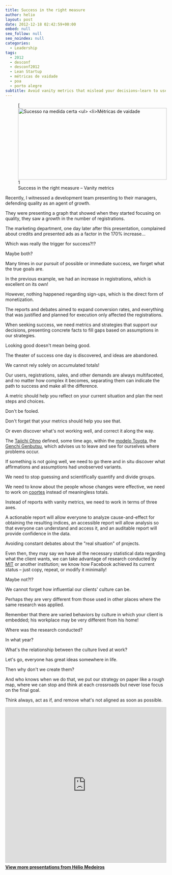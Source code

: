 ```yaml
---
title: Success in the right measure
author: helio
layout: post
date: 2012-12-18 02:42:59+00:00
embed: null
seo_follow: null
seo_noindex: null
categories:
  - Leadership
tags:
  - 2012
  - desconf
  - desconf2012
  - Lean Startup
  - métricas de vaidade
  - poa
  - porto alegre
subtitle: Avoid vanity metrics that mislead your decisions—learn to use actionable, accessible, and auditable reports that reveal true cause-and-effect relationships in your business
---
```


<figure id="attachment_667" style="width: 467px" class="wp-caption aligncenter">[<img class=" wp-image-667 " alt="Sucesso na medida certa

- Métricas de vaidade" src="/uploads/2012/12/Screen-Shot-2012-12-18-at-12.39.38-AM.png" width="467" height="225" srcset="/uploads/2012/12/Screen-Shot-2012-12-18-at-12.39.38-AM.png 519w, /uploads/2012/12/Screen-Shot-2012-12-18-at-12.39.38-AM-300x144.png 300w" sizes="(max-width: 467px) 100vw, 467px" />][1] <figcaption class="wp-caption-text">Success in the right measure – Vanity metrics</figcaption></figure> Recently, I witnessed a development team presenting to their managers, defending quality as an agent of growth.

They were presenting a graph that showed when they started focusing on quality, they saw a growth in the number of registrations.

The marketing department, one day later after this presentation, complained about credits and presented ads as a factor in the 170% increase...

Which was really the trigger for success?!?

Maybe both?

Many times in our pursuit of possible or immediate success, we forget what the true goals are.

In the previous example, we had an increase in registrations, which is excellent on its own!

However, nothing happened regarding sign-ups, which is the direct form of monetization.

The reports and debates aimed to expand conversion rates, and everything that was justified and planned for execution only affected the registrations.

When seeking success, we need metrics and strategies that support our decisions, presenting concrete facts to fill gaps based on assumptions in our strategies.

Looking good doesn't mean being good.

The theater of success one day is discovered, and ideas are abandoned.

We cannot rely solely on accumulated totals!

Our users, registrations, sales, and other demands are always multifaceted, and no matter how complex it becomes, separating them can indicate the path to success and make all the difference.

A metric should help you reflect on your current situation and plan the next steps and choices.

Don't be fooled.

Don't forget that your metrics should help you see that.

Or even discover what's not working well, and correct it along the way.

The <a title="Taiichi Ohno" href="http://en.wikipedia.org/wiki/Taiichi_Ohno" target="_blank">Taiichi Ohno</a> defined, some time ago, within the <a title="Toyota Lean Manufacturing" href="http://en.wikipedia.org/wiki/Lean_manufacturing" target="_blank">modelo Toyota</a>, the [Genchi Genbutsu][2], which advises us to leave and see for ourselves where problems occur.

If something is not going well, we need to go there and in situ discover what affirmations and assumptions had unobserved variants.

We need to stop guessing and scientifically quantify and divide groups.

We need to know about the people whose changes were effective, we need to work on <a title="Coorte" href="http://pt.wikipedia.org/wiki/Coorte_(estat%C3%ADstica)" target="_blank">coortes</a> instead of meaningless totals.

Instead of reports with vanity metrics, we need to work in terms of three axes.

A actionable report will allow everyone to analyze cause-and-effect for obtaining the resulting indices, an accessible report will allow analysis so that everyone can understand and access it, and an auditable report will provide confidence in the data.

Avoiding constant debates about the "real situation" of projects.

Even then, they may say we have all the necessary statistical data regarding what the client wants, we can take advantage of research conducted by [MIT][3] or another institution; we know how Facebook achieved its current status – just copy, repeat, or modify it minimally!

Maybe not?!?

We cannot forget how influential our clients' culture can be.

Perhaps they are very different from those used in other places where the same research was applied.

Remember that there are varied behaviors by culture in which your client is embedded; his workplace may be very different from his home!

Where was the research conducted?

In what year?

What's the relationship between the culture lived at work?

Let's go, everyone has great ideas somewhere in life.

Then why don't we create them?

And who knows when we do that, we put our strategy on paper like a rough map, where we can stop and think at each crossroads but never lose focus on the final goal.

Think always, act as if, and remove what's not aligned as soon as possible.

<p style="text-align: center">
 <div style="margin-bottom: 20px;">
<iframe src="https://www.slideshare.net/slideshow/embed_code/key/Ltp1NzAzENXGu8" width="597" height="486" frameborder="0" marginwidth="0" marginheight="0" scrolling="no" style="border:1px solid #CCC; border-width:1px; margin-bottom:5px; max-width: 100%;" allowfullscreen></iframe>
</iframe>
<div style="margin-bottom:5px">
    <strong><a href="//www.slideshare.net/heliomedeiros" target="_blank">View more presentations from Hélio Medeiros</a></strong>
</div>
</div>
</p>

[2]: http://en.wikipedia.org/wiki/Genchi_Genbutsu "Genchi Genbutsu"
[3]: http://www.mit.edu/
[1]: /uploads/2012/12/Screen-Shot-2012-12-18-at-12.39.38-AM.png
